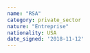 ```yaml
---
name: "RSA"
category: private_sector
nature: "Entreprise"
nationality: USA
date_signed: '2018-11-12'
---
```

    
